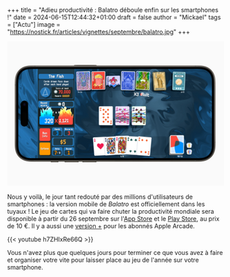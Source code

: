 +++
title = "Adieu productivité : Balatro déboule enfin sur les smartphones !"
date = 2024-06-15T12:44:32+01:00
draft = false
author = "Mickael"
tags = ["Actu"]
image = "https://nostick.fr/articles/vignettes/septembre/balatro.jpg"
+++

![Balatro](balatro.jpg "ALERTE PRODUCTIVITÉ")

Nous y voilà, le jour tant redouté par des millions d'utilisateurs de smartphones : la version mobile de *Balatro* est officiellement dans les tuyaux ! Le jeu de cartes qui va faire chuter la productivité mondiale sera disponible à partir du 26 septembre sur l'[App Store](https://apps.apple.com/us/app/balatro/id6502453075) et le [Play Store](https://play.google.com/store/apps/details?id=com.playstack.balatro.android), au prix de 10 €. Il y a aussi une [version +](https://apps.apple.com/us/app/balatro/id6502451661) pour les abonnés Apple Arcade.

{{< youtube h7ZHIxRe66Q >}} 

Vous n'avez plus que quelques jours pour terminer ce que vous avez à faire et organiser votre vite pour laisser place au jeu de l'année sur votre smartphone.